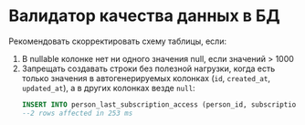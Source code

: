 # Валидатор качества данных в БД

Рекомендовать скорректировать схему таблицы, если:
1. В nullable колонке нет ни одного значения null, если значений > 1000
1. Запрещать создавать строки без полезной нагрузки, когда есть только значения в автогенерируемых колонках
   (`id`, `created_at`, `updated_at`), а в других колонках везде `null`: 
   ```sql
   INSERT INTO person_last_subscription_access (person_id, subscription_id) VALUES (null, null), (null, null);
   --2 rows affected in 253 ms
   ```
